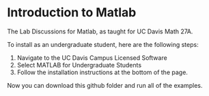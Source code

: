 # Introduction to Matlab
The Lab Discussions for Matlab, as taught for UC Davis Math 27A. 

To install as an undergraduate student, here are the following steps:

1. Navigate to the UC Davis Campus Licensed Software
2. Select MATLAB for Undergraduate Students 
3. Follow the installation instructions at the bottom of the page. 

Now you can download this github folder and run all of the examples.

